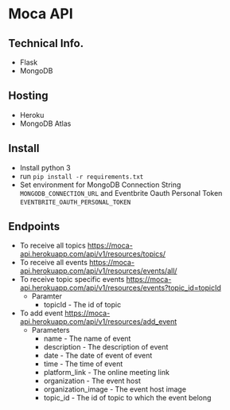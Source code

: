 # Moca API

## Technical Info.
- Flask
- MongoDB

## Hosting
- Heroku
- MongoDB Atlas

## Install
- Install python 3 
- run `pip install -r requirements.txt` 
- Set environment for MongoDB Connection String `MONGODB_CONNECTION_URL` and Eventbrite Oauth Personal Token `EVENTBRITE_OAUTH_PERSONAL_TOKEN`


## Endpoints
- To receive all topics 
https://moca-api.herokuapp.com/api/v1/resources/topics/ 
- To receive all events
https://moca-api.herokuapp.com/api/v1/resources/events/all/ 
- To receive topic specific events
https://moca-api.herokuapp.com/api/v1/resources/events?topic_id=topicId
    - Paramter 
        - topicId - The id of topic  
- To add event
https://moca-api.herokuapp.com/api/v1/resources/add_event
    - Parameters
        - name - The name of event
        - description - The description of event
        - date - The date of event of event
        - time - The time of event
        - platform_link -  The online meeting link  
        - organization - The event host
        - organization_image - The event host image
        - topic_id - The id of topic to which the event belong
